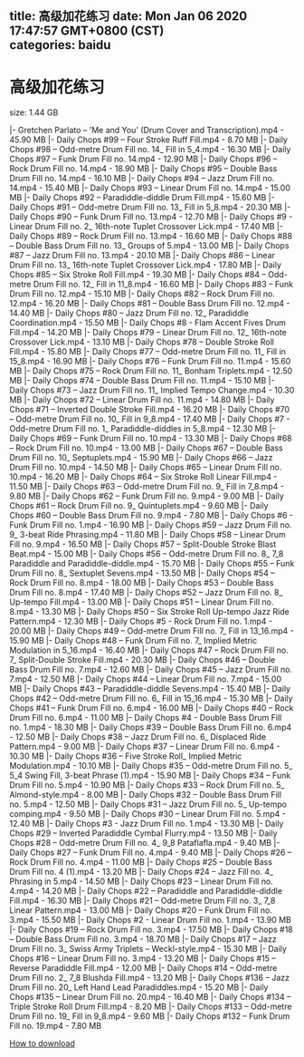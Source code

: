 
title: 高级加花练习
date: Mon Jan 06 2020 17:47:57 GMT+0800 (CST)    
categories: baidu
---

# 高级加花练习
size: 1.44 GB
 
 
|- Gretchen Parlato – 'Me and You' (Drum Cover and Transcription).mp4 - 45.90 MB
|- Daily Chops #99 – Four Stroke Ruff Fill.mp4 - 8.70 MB
|- Daily Chops #98 – Odd-metre Drum Fill no. 14_ Fill in 5_4.mp4 - 16.30 MB
|- Daily Chops #97 – Funk Drum Fill no. 14.mp4 - 12.90 MB
|- Daily Chops #96 – Rock Drum Fill no. 14.mp4 - 18.90 MB
|- Daily Chops #95 – Double Bass Drum Fill no. 14.mp4 - 16.10 MB
|- Daily Chops #94 – Jazz Drum Fill no. 14.mp4 - 15.40 MB
|- Daily Chops #93 – Linear Drum Fill no. 14.mp4 - 15.00 MB
|- Daily Chops #92 – Paradiddle-diddle Drum Fill.mp4 - 15.60 MB
|- Daily Chops #91 – Odd-metre Drum Fill no. 13_ Fill in 5_8.mp4 - 20.30 MB
|- Daily Chops #90 – Funk Drum Fill no. 13.mp4 - 12.70 MB
|- Daily Chops #9 - Linear Drum Fill no. 2_ 16th-note Tuplet Crossover Lick.mp4 - 17.40 MB
|- Daily Chops #89 – Rock Drum Fill no. 13.mp4 - 16.60 MB
|- Daily Chops #88 – Double Bass Drum Fill no. 13_ Groups of 5.mp4 - 13.00 MB
|- Daily Chops #87 – Jazz Drum Fill no. 13.mp4 - 20.10 MB
|- Daily Chops #86 – Linear Drum Fill no. 13_ 16th-note Tuplet Crossover Lick.mp4 - 17.80 MB
|- Daily Chops #85 – Six Stroke Roll Fill.mp4 - 19.30 MB
|- Daily Chops #84 – Odd-metre Drum Fill no. 12_ Fill in 11_8.mp4 - 16.60 MB
|- Daily Chops #83 – Funk Drum Fill no. 12.mp4 - 15.10 MB
|- Daily Chops #82 – Rock Drum Fill no. 12.mp4 - 16.20 MB
|- Daily Chops #81 – Double Bass Drum Fill no. 12.mp4 - 14.40 MB
|- Daily Chops #80 – Jazz Drum Fill no. 12_ Paradiddle Coordination.mp4 - 15.50 MB
|- Daily Chops #8 - Flam Accent Fives Drum Fill.mp4 - 14.20 MB
|- Daily Chops #79 – Linear Drum Fill no. 12_ 16th-note Crossover Lick.mp4 - 13.10 MB
|- Daily Chops #78 – Double Stroke Roll Fill.mp4 - 15.80 MB
|- Daily Chops #77 – Odd-metre Drum Fill no. 11_ Fill in 15_8.mp4 - 16.90 MB
|- Daily Chops #76 – Funk Drum Fill no. 11.mp4 - 15.60 MB
|- Daily Chops #75 – Rock Drum Fill no. 11_ Bonham Triplets.mp4 - 12.50 MB
|- Daily Chops #74 – Double Bass Drum Fill no. 11.mp4 - 15.10 MB
|- Daily Chops #73 – Jazz Drum Fill no. 11_ Implied Tempo Change.mp4 - 10.30 MB
|- Daily Chops #72 – Linear Drum Fill no. 11.mp4 - 14.80 MB
|- Daily Chops #71 – Inverted Double Stroke Fill.mp4 - 16.20 MB
|- Daily Chops #70 – Odd-metre Drum Fill no. 10_ Fill in 9_8.mp4 - 17.40 MB
|- Daily Chops #7 - Odd-metre Drum Fill no. 1_ Paradiddle-diddles in 5_8.mp4 - 12.30 MB
|- Daily Chops #69 – Funk Drum Fill no. 10.mp4 - 13.30 MB
|- Daily Chops #68 – Rock Drum Fill no. 10.mp4 - 13.00 MB
|- Daily Chops #67 – Double Bass Drum Fill no. 10_ Septuplets.mp4 - 15.90 MB
|- Daily Chops #66 – Jazz Drum Fill no. 10.mp4 - 14.50 MB
|- Daily Chops #65 – Linear Drum Fill no. 10.mp4 - 16.20 MB
|- Daily Chops #64 – Six Stroke Roll Linear Fill.mp4 - 11.50 MB
|- Daily Chops #63 – Odd-metre Drum Fill no. 9_ Fill in 7_8.mp4 - 9.80 MB
|- Daily Chops #62 – Funk Drum Fill no. 9.mp4 - 9.00 MB
|- Daily Chops #61 – Rock Drum Fill no. 9_ Quintuplets.mp4 - 9.60 MB
|- Daily Chops #60 – Double Bass Drum Fill no. 9.mp4 - 7.80 MB
|- Daily Chops #6 - Funk Drum Fill no. 1.mp4 - 16.90 MB
|- Daily Chops #59 – Jazz Drum Fill no. 9_ 3-beat Ride Phrasing.mp4 - 11.80 MB
|- Daily Chops #58 – Linear Drum Fill no. 9.mp4 - 16.50 MB
|- Daily Chops #57 – Split-Double Stroke Blast Beat.mp4 - 15.00 MB
|- Daily Chops #56 – Odd-metre Drum Fill no. 8_ 7_8 Paradiddle and Paradiddle-diddle.mp4 - 15.70 MB
|- Daily Chops #55 – Funk Drum Fill no. 8_ Sextuplet Sevens.mp4 - 13.50 MB
|- Daily Chops #54 – Rock Drum Fill no. 8.mp4 - 18.00 MB
|- Daily Chops #53 – Double Bass Drum Fill no. 8.mp4 - 17.40 MB
|- Daily Chops #52 – Jazz Drum Fill no. 8_ Up-tempo Fill.mp4 - 13.00 MB
|- Daily Chops #51 – Linear Drum Fill no. 8.mp4 - 13.30 MB
|- Daily Chops #50 – Six Stroke Roll Up-tempo Jazz Ride Pattern.mp4 - 12.30 MB
|- Daily Chops #5 - Rock Drum Fill no. 1.mp4 - 20.00 MB
|- Daily Chops #49 – Odd-metre Drum Fill no. 7_ Fill in 13_16.mp4 - 15.90 MB
|- Daily Chops #48 – Funk Drum Fill no. 7_ Implied Metric Modulation in 5_16.mp4 - 16.40 MB
|- Daily Chops #47 – Rock Drum Fill no. 7_ Split-Double Stroke Fill.mp4 - 20.30 MB
|- Daily Chops #46 – Double Bass Drum Fill no. 7.mp4 - 12.60 MB
|- Daily Chops #45 – Jazz Drum Fill no. 7.mp4 - 12.50 MB
|- Daily Chops #44 – Linear Drum Fill no. 7.mp4 - 15.00 MB
|- Daily Chops #43 – Paradiddle-diddle Sevens.mp4 - 15.40 MB
|- Daily Chops #42 – Odd-metre Drum Fill no. 6_ Fill in 15_16.mp4 - 15.30 MB
|- Daily Chops #41 – Funk Drum Fill no. 6.mp4 - 16.00 MB
|- Daily Chops #40 – Rock Drum Fill no. 6.mp4 - 11.00 MB
|- Daily Chops #4 - Double Bass Drum Fill no. 1.mp4 - 18.30 MB
|- Daily Chops #39 – Double Bass Drum Fill no. 6.mp4 - 12.50 MB
|- Daily Chops #38 – Jazz Drum Fill no. 6_ Displaced Ride Pattern.mp4 - 9.00 MB
|- Daily Chops #37 – Linear Drum Fill no. 6.mp4 - 10.30 MB
|- Daily Chops #36 – Five Stroke Roll_ Implied Metric Modulation.mp4 - 10.10 MB
|- Daily Chops #35 – Odd-metre Drum Fill no. 5_ 5_4 Swing Fill, 3-beat Phrase (1).mp4 - 15.90 MB
|- Daily Chops #34 – Funk Drum Fill no. 5.mp4 - 10.90 MB
|- Daily Chops #33 – Rock Drum Fill no. 5_ Almond-style.mp4 - 8.00 MB
|- Daily Chops #32 – Double Bass Drum Fill no. 5.mp4 - 12.50 MB
|- Daily Chops #31 – Jazz Drum Fill no. 5_ Up-tempo comping.mp4 - 9.50 MB
|- Daily Chops #30 – Linear Drum Fill no. 5.mp4 - 12.40 MB
|- Daily Chops #3 - Jazz Drum Fill no. 1.mp4 - 13.30 MB
|- Daily Chops #29 – Inverted Paradiddle Cymbal Flurry.mp4 - 13.50 MB
|- Daily Chops #28 – Odd-metre Drum Fill no. 4_ 9_8 Pataflafla.mp4 - 9.40 MB
|- Daily Chops #27 – Funk Drum Fill no. 4.mp4 - 9.40 MB
|- Daily Chops #26 – Rock Drum Fill no. 4.mp4 - 11.00 MB
|- Daily Chops #25 – Double Bass Drum Fill no. 4 (1).mp4 - 13.20 MB
|- Daily Chops #24 – Jazz Fill no. 4_ Phrasing in 5.mp4 - 14.50 MB
|- Daily Chops #23 – Linear Drum Fill no. 4.mp4 - 14.20 MB
|- Daily Chops #22 – Paradiddle and Paradiddle-diddle Fill.mp4 - 16.30 MB
|- Daily Chops #21 – Odd-metre Drum Fill no. 3_ 7_8 Linear Pattern.mp4 - 13.00 MB
|- Daily Chops #20 – Funk Drum Fill no. 3.mp4 - 15.50 MB
|- Daily Chops #2 - Linear Drum Fill no. 1.mp4 - 13.90 MB
|- Daily Chops #19 – Rock Drum Fill no. 3.mp4 - 17.50 MB
|- Daily Chops #18 – Double Bass Drum Fill no. 3.mp4 - 18.70 MB
|- Daily Chops #17 – Jazz Drum Fill no. 3_ Swiss Army Triplets – Weckl-style.mp4 - 15.30 MB
|- Daily Chops #16 – Linear Drum Fill no. 3.mp4 - 13.20 MB
|- Daily Chops #15 – Reverse Paradiddle Fill.mp4 - 12.00 MB
|- Daily Chops #14 – Odd-metre Drum Fill no. 2_ 7_8 Blushda Fill.mp4 - 13.20 MB
|- Daily Chops #136 – Jazz Drum Fill no. 20_ Left Hand Lead Paradiddles.mp4 - 15.20 MB
|- Daily Chops #135 – Linear Drum Fill no. 20.mp4 - 16.40 MB
|- Daily Chops #134 – Triple Stroke Roll Drum Fill.mp4 - 8.20 MB
|- Daily Chops #133 – Odd-metre Drum Fill no. 19_ Fill in 9_8.mp4 - 9.60 MB
|- Daily Chops #132 – Funk Drum Fill no. 19.mp4 - 7.80 MB

[How to download](https://bpcam.bemobtrk.com/go/2ceec3aa-1ca2-46d6-b9ff-aaa5c184517c?jno=2325)